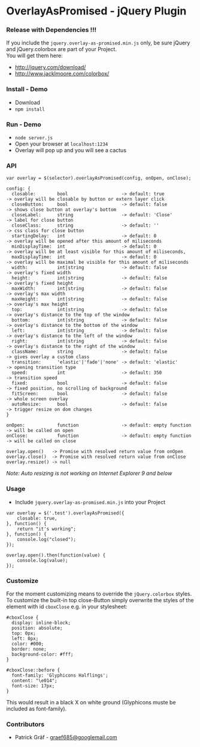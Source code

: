 # OverlayAsPromised - jQuery Plugin

### Release with Dependencies !!!
If you include the ```jquery.overlay-as-promised.min.js``` only, be sure jQuery and jQuery.colorbox are part of your Project.  
You will get them here:  
*  http://jquery.com/download/ 
*  http://www.jacklmoore.com/colorbox/

### Install - Demo

* Download
* ``` npm install ``` 


### Run - Demo

* ``` node server.js ```
* Open your browser at ```localhost:1234 ```
* Overlay will pop up and you will see a cactus

### API
```
var overlay = $(selector).overlayAsPromised(config, onOpen, onClose);
```
``` 
config: {
  closable:        bool                    -> default: true           -> overlay will be closable by button or extern layer click
  closeButton:     bool                    -> default: false          -> shows close button at overlay's bottom
  closeLabel:      string                  -> default: 'Close'         -> label for close button
  closeClass:      string                  -> default: ''              -> css class for close button
  startingDelay:   int                     -> default: 0              -> overlay will be opened after this amount of miliseconds
  minDisplayTime:  int                     -> default: 0              -> overlay will be at least visible for this amount of miliseconds,
  maxDisplayTime:  int                     -> default: 0              -> overlay will be maximal be visible for this amount of miliseconds
  width:           int|string              -> default: false          -> overlay's fixed width
  height:          int|string              -> default: false          -> overlay's fixed height
  maxWidth:        int|string              -> default: false          -> overlay's max width
  maxHeight:       int|string              -> default: false          -> overlay's max height
  top:             int|string              -> default: false          -> overlay's distance to the top of the window
  bottom:          int|string              -> default: false          -> overlay's distance to the bottom of the window
  left:            int|string              -> default: false          -> overlay's distance to the left of the window
  right:           int|string              -> default: false          -> overlay's distance to the right of the window
  className:       string                  -> default: false          -> gives overlay a custom class
  transition:      'elastic'|'fade'|'none' -> default: 'elastic'      -> opening transition type
  speed:           int                     -> default: 350            -> transition speed
  fixed:           bool                    -> default: false          -> fixed position, no scrolling of background
  fitScreen:       bool                    -> default: false          -> whole screen overlay
  autoResize:      bool                    -> default: false          -> trigger resize on dom changes
}

onOpen:            function                -> default: empty function -> will be called on open
onClose:           function                -> default: empty function -> will be called on close
```
```
overlay.open()   -> Promise with resolved return value from onOpen
overlay.close()  -> Promise with resolved return value from onClose
overlay.resize() -> null
```

*Note: Auto resizing is not working on Internet Explorer 9 and below*

### Usage

* Include ```jquery.overlay-as-promised.min.js``` into your Project

``` 
var overlay = $('.test').overlayAsPromised({
    closable: true,
}, function() {
    return "it's working";
}, function() {
    console.log("closed");
});

overlay.open().then(function(value) {
    console.log(value);
});
```

### Customize

For the moment customizing means to override the ```jQuery.colorbox``` styles.  
To customize the built-in top close-Button simply overwrite the styles of the element with id ``` cboxClose ``` e.g. in your stylesheet:

```c2hs
#cboxClose {
  display: inline-block;
  position: absolute;
  top: 0px;
  left: 0px;
  color: #000;
  border: none;
  background-color: #fff;
}

#cboxClose::before {
  font-family: 'Glyphicons Halflings';
  content: "\e014";
  font-size: 17px;
}
```

This would result in a black X on white ground (Glyphicons muste be included as font-family).

### Contributors

* Patrick Gräf - graef685@googlemail.com
